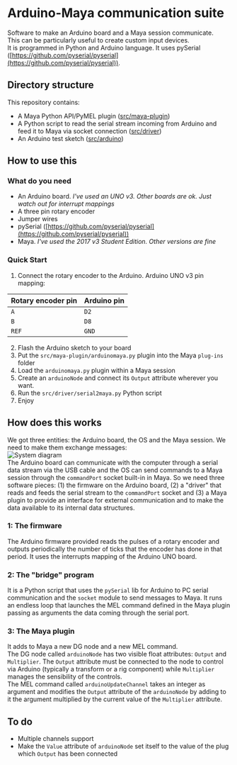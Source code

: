 # Arduino-Maya communication suite
Software to make an Arduino board and a Maya session communicate.  
This can be particularly useful to create custom input devices.  
It is programmed in Python and Arduino language. It uses pySerial ([https://github.com/pyserial/pyserial](https://github.com/pyserial/pyserial)).

## Directory structure
This repository contains:
* A Maya Python API/PyMEL plugin
    ([src/maya-plugin](https://github.com/giuliom95/arduino-maya/tree/master/src/maya-plugin))
* A Python script to read the serial stream incoming from Arduino and feed it to Maya via socket connection
    ([src/driver](https://github.com/giuliom95/arduino-maya/tree/master/src/driver))
* An Arduino test sketch
    ([src/arduino](https://github.com/giuliom95/arduino-maya/tree/master/src/arduino))

## How to use this
### What do you need
* An Arduino board. _I've used an UNO v3. Other boards are ok. Just watch out for interrupt mappings_
* A three pin rotary encoder
* Jumper wires
* pySerial ([https://github.com/pyserial/pyserial](https://github.com/pyserial/pyserial))
* Maya. _I've used the 2017 v3 Student Edition. Other versions are fine_
### Quick Start
1. Connect the rotary encoder to the Arduino. Arduino UNO v3 pin mapping:  

| Rotary encoder pin | Arduino pin |
| ---                | ---         |
| `A`                | `D2`        |
| `B`                | `D8`        |
| `REF`              | `GND`       |
2. Flash the Arduino sketch to your board
3. Put the `src/maya-plugin/arduinomaya.py` plugin into the Maya `plug-ins` folder
4. Load the `arduinomaya.py` plugin within a Maya session
5. Create an `arduinoNode` and connect its `Output` attribute wherever you want.
6. Run the `src/driver/serial2maya.py` Python script
7. Enjoy

## How does this works
We got three entities: the Arduino board, the OS and the Maya session. We need to make them exchange messages:  
![System diagram](https://raw.githubusercontent.com/giuliom95/arduino-maya/master/docs/images/system_diagram.png)  
The Arduino board can communicate with the computer through a serial data stream via the USB cable and the OS can send commands to a Maya session through the `commandPort` socket built-in in Maya. So we need three software pieces: (1) the firmware on the Arduino board, (2) a "driver" that reads and feeds the serial stream to the `commandPort` socket and (3) a Maya plugin to provide an interface for external communication and to make the data available to its internal data structures.
### 1: The firmware
The Arduino firmware provided reads the pulses of a rotary encoder and outputs periodically the number of ticks that the encoder has done in that period. It uses the interrupts mapping of the Arduino UNO board.
### 2: The "bridge" program
It is a Python script that uses the `pySerial` lib for Arduino to PC serial communication and the `socket` module to send messages to Maya. It runs an endless loop that launches the MEL command defined in the Maya plugin passing as arguments the data coming through the serial port.
### 3: The Maya plugin
It adds to Maya a new DG node and a new MEL command.  
The DG node called `arduinoNode` has two visible float attributes: `Output` and `Multiplier`. The `Output` attribute must be connected to the node to control via Arduino (typically a transform or a rig component) while `Multiplier` manages the sensibility of the controls.  
The MEL command called `arduinoUpdateChannel` takes an integer as argument and modifies the `Output` attribute of the `arduinoNode` by adding to it the argument multiplied by the current value of the `Multiplier` attribute.

## To do
* Multiple channels support
* Make the `Value` attribute of `arduinoNode` set itself to the value of the plug which `Output` has been connected